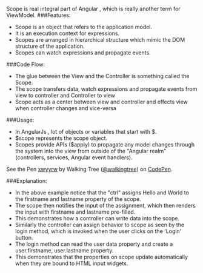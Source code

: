 Scope is  real integral part of Angular , which is really another term for  ViewModel.
###Features:
* Scope is an object that refers to the application model.
* It is an execution context for expressions. 
* Scopes are arranged in hierarchical structure which mimic the DOM structure of the application.
* Scopes can watch expressions and propagate events.

###Code Flow:
*	The glue between the View and the Controller is something called the Scope.
*	The scope transfers data, watch expressions and propagate events from view to controller and Controller to view
*	Scope acts as a center between view and controller and effects view when controller changes and vice-versa

###Usage:
* In AngularJs , lot of objects or variables that start with $. 
* $scope represents the scope object.
*	Scopes provide APIs ($apply) to propagate any model changes through the system into the view from outside of the "Angular realm" (controllers, services, Angular event handlers).

<p data-height="268" data-theme-id="0" data-slug-hash="xwyyrw" data-default-tab="result" data-user="walkingtree" class='codepen'>See the Pen <a href='http://codepen.io/walkingtree/pen/xwyyrw/'>xwyyrw</a> by Walking Tree (<a href='http://codepen.io/walkingtree'>@walkingtree</a>) on <a href='http://codepen.io'>CodePen</a>.</p><script async src="//assets.codepen.io/assets/embed/ei.js"></script>

###Explanation:
*	In the above example notice that the "ctrl" assigns Hello and World to the firstname and lastname property of the scope.
*	The scope then notifies the input of the assignment, which then renders the input with firstname and lastname  pre-filled.
*	This demonstrates how a controller can write data into the scope.	
*	Similarly the controller can assign behavior to scope as seen by the login method, which is invoked when the user clicks on the 'Login' button.
*	The login method can read the user data property and create a user.firstname, user.lastname  property.
* This demonstrates that the properties on scope update automatically when they are bound to HTML input widgets.
